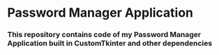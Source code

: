 # Password Manager Application
### This repository contains code of my Password Manager Application built in CustomTkinter and other dependencies

